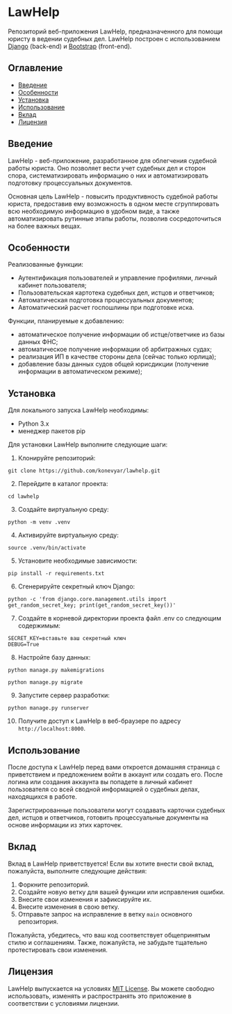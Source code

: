 # LawHelp

Репозиторий веб-приложения LawHelp, предназначенного для помощи юристу в ведении судебных дел. LawHelp построен с использованием [Django](https://www.djangoproject.com/) (back-end) и [Bootstrap](https://getbootstrap.com/) (front-end).

## Оглавление
- [Введение](#Введение)
- [Особенности](#Особенности)
- [Установка](#installation)
- [Использование](#Использование)
- [Вклад](#Вклад)
- [Лицензия](#лицензия)

## Введение
LawHelp - веб-приложение, разработанное для облегчения судебной работы юриста. Оно позволяет вести учет судебных дел и сторон спора, систематизировать информацию о них и автоматизировать подготовку процессуальных документов. 

Основная цель LawHelp - повысить продуктивность судебной работы юриста, предоставив ему возможность в одном месте сгруппировать всю необходимую информацию в удобном виде, а также автоматизировать рутинные этапы работы, позволив сосредоточиться на более важных вещах.

## Особенности
Реализованные функции:
- Аутентификация пользователей и управление профилями, личный кабинет пользователя;
- Пользовательская картотека судебных дел, истцов и ответчиков;
- Автоматическая подготовка процессуальных документов;
- Автоматический расчет госпошлины при подготовке иска.

Функции, планируемые к добавлению:
- автоматическое получение информации об истце/ответчике из базы данных ФНС;
- автоматическое получение информации об арбитражных судах;
- реализация ИП в качестве стороны дела (сейчас только юрлица);
- добавление базы данных судов общей юрисдикции (получение информации в автоматическом режиме);

## Установка
Для локального запуска LawHelp необходимы:
- Python 3.x
- менеджер пакетов pip

Для установки LawHelp выполните следующие шаги:

1. Клонируйте репозиторий:
```
git clone https://github.com/konevyar/lawhelp.git
```

2. Перейдите в каталог проекта:
```
cd lawhelp
```

3. Создайте виртуальную среду:
```
python -m venv .venv
```

4. Активируйте виртуальную среду:
```
source .venv/bin/activate
```

5. Установите необходимые зависимости:
```
pip install -r requirements.txt
```

6. Сгенерируйте секретный ключ Django:
```
python -c 'from django.core.management.utils import get_random_secret_key; print(get_random_secret_key())'
```

7. Создайте в корневой директории проекта файл .env со следующим содержимым:
```
SECRET_KEY=вставьте ваш секретный ключ
DEBUG=True
```

8. Настройте базу данных:
```
python manage.py makemigrations
```

```
python manage.py migrate
```
   
9. Запустите сервер разработки:
```
python manage.py runserver
```

10. Получите доступ к LawHelp в веб-браузере по адресу `http://localhost:8000`.

## Использование
После доступа к LawHelp перед вами откроется домашняя страница с приветствием и предложением войти в аккаунт или создать его. После логина или создания аккаунта вы попадете в личный кабинет пользователя со всей сводной информацией о судебных делах, находящихся в работе.

Зарегистрированные пользователи могут создавать карточки судебных дел, истцов и ответчиков, готовить процессуальные документы на основе информации из этих карточек.

## Вклад
Вклад в LawHelp приветствуется! Если вы хотите внести свой вклад, пожалуйста, выполните следующие действия:
1. Форкните репозиторий.
2. Создайте новую ветку для вашей функции или исправления ошибки.
3. Внесите свои изменения и зафиксируйте их.
4. Внесите изменения в свою ветку.
5. Отправьте запрос на исправление в ветку `main` основного репозитория.

Пожалуйста, убедитесь, что ваш код соответствует общепринятым стилю и соглашениям. Также, пожалуйста, не забудьте тщательно протестировать свои изменения.

## Лицензия
LawHelp выпускается на условиях [MIT License](https://opensource.org/licenses/MIT). Вы можете свободно использовать, изменять и распространять это приложение в соответствии с условиями лицензии.
